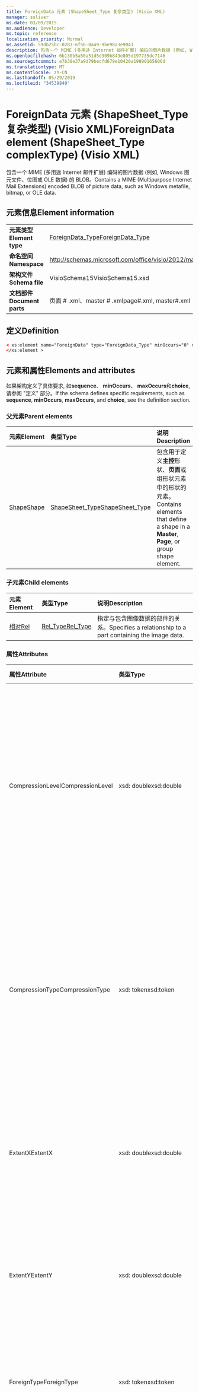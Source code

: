 ```yaml
---
title: ForeignData 元素 (ShapeSheet_Type 复杂类型) (Visio XML)
manager: soliver
ms.date: 03/09/2015
ms.audience: Developer
ms.topic: reference
localization_priority: Normal
ms.assetid: 59db25bc-0283-6f56-0aa9-9be98a3e9041
description: 包含一个 MIME (多用途 Internet 邮件扩展) 编码的图片数据 (例如, Windows 图元文件、位图或 OLE 数据) 的 BLOB。
ms.openlocfilehash: 6b130b5a50a51d5d909b843e805d197735dc7146
ms.sourcegitcommit: e7b38e37a9d79becfd679e10420a19890165606d
ms.translationtype: MT
ms.contentlocale: zh-CN
ms.lasthandoff: 05/29/2019
ms.locfileid: "34539840"
---
```

# <a name="foreigndata-element-shapesheettype-complextype-visio-xml"></a><span data-ttu-id="62cbc-103">ForeignData 元素 (ShapeSheet_Type 复杂类型) (Visio XML)</span><span class="sxs-lookup"><span data-stu-id="62cbc-103">ForeignData element (ShapeSheet_Type complexType) (Visio XML)</span></span>

<span data-ttu-id="62cbc-104">包含一个 MIME (多用途 Internet 邮件扩展) 编码的图片数据 (例如, Windows 图元文件、位图或 OLE 数据) 的 BLOB。</span><span class="sxs-lookup"><span data-stu-id="62cbc-104">Contains a MIME (Multipurpose Internet Mail Extensions) encoded BLOB of picture data, such as Windows metafile, bitmap, or OLE data.</span></span>
  
## <a name="element-information"></a><span data-ttu-id="62cbc-105">元素信息</span><span class="sxs-lookup"><span data-stu-id="62cbc-105">Element information</span></span>

|||
|:-----|:-----|
|<span data-ttu-id="62cbc-106">**元素类型**</span><span class="sxs-lookup"><span data-stu-id="62cbc-106">**Element type**</span></span> <br/> |[<span data-ttu-id="62cbc-107">ForeignData_Type</span><span class="sxs-lookup"><span data-stu-id="62cbc-107">ForeignData_Type</span></span>](foreigndata_type-complextypevisio-xml.md) <br/> |
|<span data-ttu-id="62cbc-108">**命名空间**</span><span class="sxs-lookup"><span data-stu-id="62cbc-108">**Namespace**</span></span> <br/> |http://schemas.microsoft.com/office/visio/2012/main  <br/> |
|<span data-ttu-id="62cbc-109">**架构文件**</span><span class="sxs-lookup"><span data-stu-id="62cbc-109">**Schema file**</span></span> <br/> |<span data-ttu-id="62cbc-110">VisioSchema15</span><span class="sxs-lookup"><span data-stu-id="62cbc-110">VisioSchema15.xsd</span></span>  <br/> |
|<span data-ttu-id="62cbc-111">**文档部件**</span><span class="sxs-lookup"><span data-stu-id="62cbc-111">**Document parts**</span></span> <br/> |<span data-ttu-id="62cbc-112">页面 # .xml、master # .xml</span><span class="sxs-lookup"><span data-stu-id="62cbc-112">page#.xml, master#.xml</span></span>  <br/> |
   
## <a name="definition"></a><span data-ttu-id="62cbc-113">定义</span><span class="sxs-lookup"><span data-stu-id="62cbc-113">Definition</span></span>

```XML
< xs:element name="ForeignData" type="ForeignData_Type" minOccurs="0" maxOccurs="1" >
</xs:element >
```

## <a name="elements-and-attributes"></a><span data-ttu-id="62cbc-114">元素和属性</span><span class="sxs-lookup"><span data-stu-id="62cbc-114">Elements and attributes</span></span>

<span data-ttu-id="62cbc-115">如果架构定义了具体要求, 如**sequence**、 **minOccurs**、 **maxOccurs**和**choice**, 请参阅 "定义" 部分。</span><span class="sxs-lookup"><span data-stu-id="62cbc-115">If the schema defines specific requirements, such as **sequence**, **minOccurs**, **maxOccurs**, and **choice**, see the definition section.</span></span> 
  
### <a name="parent-elements"></a><span data-ttu-id="62cbc-116">父元素</span><span class="sxs-lookup"><span data-stu-id="62cbc-116">Parent elements</span></span>

|<span data-ttu-id="62cbc-117">**元素**</span><span class="sxs-lookup"><span data-stu-id="62cbc-117">**Element**</span></span>|<span data-ttu-id="62cbc-118">**类型**</span><span class="sxs-lookup"><span data-stu-id="62cbc-118">**Type**</span></span>|<span data-ttu-id="62cbc-119">**说明**</span><span class="sxs-lookup"><span data-stu-id="62cbc-119">**Description**</span></span>|
|:-----|:-----|:-----|
|[<span data-ttu-id="62cbc-120">Shape</span><span class="sxs-lookup"><span data-stu-id="62cbc-120">Shape</span></span>](shape-element-shapes_type-complextypevisio-xml.md) <br/> |[<span data-ttu-id="62cbc-121">ShapeSheet_Type</span><span class="sxs-lookup"><span data-stu-id="62cbc-121">ShapeSheet_Type</span></span>](shapesheet_type-complextypevisio-xml.md) <br/> |<span data-ttu-id="62cbc-122">包含用于定义**主控**形状、**页面**或组形状元素中的形状的元素。</span><span class="sxs-lookup"><span data-stu-id="62cbc-122">Contains elements that define a shape in a **Master**, **Page**, or group shape element.</span></span>  <br/> |
   
### <a name="child-elements"></a><span data-ttu-id="62cbc-123">子元素</span><span class="sxs-lookup"><span data-stu-id="62cbc-123">Child elements</span></span>

|<span data-ttu-id="62cbc-124">**元素**</span><span class="sxs-lookup"><span data-stu-id="62cbc-124">**Element**</span></span>|<span data-ttu-id="62cbc-125">**类型**</span><span class="sxs-lookup"><span data-stu-id="62cbc-125">**Type**</span></span>|<span data-ttu-id="62cbc-126">**说明**</span><span class="sxs-lookup"><span data-stu-id="62cbc-126">**Description**</span></span>|
|:-----|:-----|:-----|
|[<span data-ttu-id="62cbc-127">相对</span><span class="sxs-lookup"><span data-stu-id="62cbc-127">Rel</span></span>](shape-element-shapes_type-complextypevisio-xml.md) <br/> |[<span data-ttu-id="62cbc-128">Rel_Type</span><span class="sxs-lookup"><span data-stu-id="62cbc-128">Rel_Type</span></span>](shapesheet_type-complextypevisio-xml.md) <br/> |<span data-ttu-id="62cbc-129">指定与包含图像数据的部件的关系。</span><span class="sxs-lookup"><span data-stu-id="62cbc-129">Specifies a relationship to a part containing the image data.</span></span>  <br/> |
   
### <a name="attributes"></a><span data-ttu-id="62cbc-130">属性</span><span class="sxs-lookup"><span data-stu-id="62cbc-130">Attributes</span></span>

|<span data-ttu-id="62cbc-131">**属性**</span><span class="sxs-lookup"><span data-stu-id="62cbc-131">**Attribute**</span></span>|<span data-ttu-id="62cbc-132">**类型**</span><span class="sxs-lookup"><span data-stu-id="62cbc-132">**Type**</span></span>|<span data-ttu-id="62cbc-133">**必需**</span><span class="sxs-lookup"><span data-stu-id="62cbc-133">**Required**</span></span>|<span data-ttu-id="62cbc-134">**描述**</span><span class="sxs-lookup"><span data-stu-id="62cbc-134">**Description**</span></span>|<span data-ttu-id="62cbc-135">**可能的值**</span><span class="sxs-lookup"><span data-stu-id="62cbc-135">**Possible values**</span></span>|
|:-----|:-----|:-----|:-----|:-----|
|<span data-ttu-id="62cbc-136">CompressionLevel</span><span class="sxs-lookup"><span data-stu-id="62cbc-136">CompressionLevel</span></span>  <br/> |<span data-ttu-id="62cbc-137">xsd: double</span><span class="sxs-lookup"><span data-stu-id="62cbc-137">xsd:double</span></span>  <br/> |<span data-ttu-id="62cbc-138">可选</span><span class="sxs-lookup"><span data-stu-id="62cbc-138">optional</span></span>  <br/> |<span data-ttu-id="62cbc-139">指定应用于文件的压缩级别。</span><span class="sxs-lookup"><span data-stu-id="62cbc-139">Specifies the level of compression applied to the file.</span></span> <span data-ttu-id="62cbc-140">仅当外部数据是基于栅格的外部对象 (如 DIB、JPG、PNG、TIFF 或 GIF 文件) 时, 此属性才有意义。</span><span class="sxs-lookup"><span data-stu-id="62cbc-140">This attribute is only meaningful if the foreign data is a raster-based foreign object, such as a DIB, JPG, PNG, TIFF, or GIF file.</span></span>  <br/> |<span data-ttu-id="62cbc-141">Xsd: double 类型的值。</span><span class="sxs-lookup"><span data-stu-id="62cbc-141">Values of the xsd:double type.</span></span>  <br/> |
|<span data-ttu-id="62cbc-142">CompressionType</span><span class="sxs-lookup"><span data-stu-id="62cbc-142">CompressionType</span></span>  <br/> |<span data-ttu-id="62cbc-143">xsd: token</span><span class="sxs-lookup"><span data-stu-id="62cbc-143">xsd:token</span></span>  <br/> |<span data-ttu-id="62cbc-144">可选</span><span class="sxs-lookup"><span data-stu-id="62cbc-144">optional</span></span>  <br/> |<span data-ttu-id="62cbc-145">指定应用于文件的压缩类型。</span><span class="sxs-lookup"><span data-stu-id="62cbc-145">Specifies the type of compression applied to the file.</span></span> <span data-ttu-id="62cbc-146">仅当外部数据是基于栅格的外部对象 (如 DIB、JPG、PNG、TIFF 或 GIF 文件) 时, 此属性才有意义。</span><span class="sxs-lookup"><span data-stu-id="62cbc-146">This attribute is only meaningful if the foreign data is a raster-based foreign object, such as a DIB, JPG, PNG, TIFF, or GIF file</span></span>  <br/> |<span data-ttu-id="62cbc-147">Xsd: 令牌类型的值。</span><span class="sxs-lookup"><span data-stu-id="62cbc-147">Values of the xsd:token type.</span></span>  <br/> |
|<span data-ttu-id="62cbc-148">ExtentX</span><span class="sxs-lookup"><span data-stu-id="62cbc-148">ExtentX</span></span>  <br/> |<span data-ttu-id="62cbc-149">xsd: double</span><span class="sxs-lookup"><span data-stu-id="62cbc-149">xsd:double</span></span>  <br/> |<span data-ttu-id="62cbc-150">可选</span><span class="sxs-lookup"><span data-stu-id="62cbc-150">optional</span></span>  <br/> |<span data-ttu-id="62cbc-151">指定图元文件的水平范围。</span><span class="sxs-lookup"><span data-stu-id="62cbc-151">Specifies the horizontal extent of the metafile.</span></span> <span data-ttu-id="62cbc-152">仅当外部数据是图元文件时, 此属性才有意义。</span><span class="sxs-lookup"><span data-stu-id="62cbc-152">This attribute is only meaningful if the foreign data is a metafile.</span></span>  <br/> |<span data-ttu-id="62cbc-153">Xsd: double 类型的值。</span><span class="sxs-lookup"><span data-stu-id="62cbc-153">Values of the xsd:double type.</span></span>  <br/> |
|<span data-ttu-id="62cbc-154">ExtentY</span><span class="sxs-lookup"><span data-stu-id="62cbc-154">ExtentY</span></span>  <br/> |<span data-ttu-id="62cbc-155">xsd: double</span><span class="sxs-lookup"><span data-stu-id="62cbc-155">xsd:double</span></span>  <br/> |<span data-ttu-id="62cbc-156">可选</span><span class="sxs-lookup"><span data-stu-id="62cbc-156">optional</span></span>  <br/> |<span data-ttu-id="62cbc-157">指定图元文件的垂直范围。</span><span class="sxs-lookup"><span data-stu-id="62cbc-157">Specifies the vertical extent of the metafile.</span></span> <span data-ttu-id="62cbc-158">仅当外部数据是图元文件时, 此属性才有意义。</span><span class="sxs-lookup"><span data-stu-id="62cbc-158">This attribute is only meaningful if the foreign data is a metafile.</span></span>  <br/> |<span data-ttu-id="62cbc-159">Xsd: double 类型的值。</span><span class="sxs-lookup"><span data-stu-id="62cbc-159">Values of the xsd:double type.</span></span>  <br/> |
|<span data-ttu-id="62cbc-160">ForeignType</span><span class="sxs-lookup"><span data-stu-id="62cbc-160">ForeignType</span></span>  <br/> |<span data-ttu-id="62cbc-161">xsd: token</span><span class="sxs-lookup"><span data-stu-id="62cbc-161">xsd:token</span></span>  <br/> |<span data-ttu-id="62cbc-162">必需</span><span class="sxs-lookup"><span data-stu-id="62cbc-162">required</span></span>  <br/> |<span data-ttu-id="62cbc-163">指示图元文件、EnhMetaFile、位图、对象或墨迹类型。</span><span class="sxs-lookup"><span data-stu-id="62cbc-163">Indicates metafile, EnhMetaFile, Bitmap, Object, or Ink type.</span></span>  <br/> |<span data-ttu-id="62cbc-164">Xsd: 令牌类型的值。</span><span class="sxs-lookup"><span data-stu-id="62cbc-164">Values of the xsd:token type.</span></span>  <br/> |
|<span data-ttu-id="62cbc-165">MappingMode</span><span class="sxs-lookup"><span data-stu-id="62cbc-165">MappingMode</span></span>  <br/> |<span data-ttu-id="62cbc-166">xsd: unsignedShort</span><span class="sxs-lookup"><span data-stu-id="62cbc-166">xsd:unsignedShort</span></span>  <br/> |<span data-ttu-id="62cbc-167">可选</span><span class="sxs-lookup"><span data-stu-id="62cbc-167">optional</span></span>  <br/> |<span data-ttu-id="62cbc-168">指定图元文件映射模式。</span><span class="sxs-lookup"><span data-stu-id="62cbc-168">Specifies the metafile mapping mode.</span></span> <span data-ttu-id="62cbc-169">仅当外部数据是图元文件时, 此属性才有意义。</span><span class="sxs-lookup"><span data-stu-id="62cbc-169">This attribute is only meaningful if the foreign data is a metafile.</span></span>  <br/> |<span data-ttu-id="62cbc-170">Xsd: unsignedShort 类型的值。</span><span class="sxs-lookup"><span data-stu-id="62cbc-170">Values of the xsd:unsignedShort type.</span></span>  <br/> |
|<span data-ttu-id="62cbc-171">ObjectHeight</span><span class="sxs-lookup"><span data-stu-id="62cbc-171">ObjectHeight</span></span>  <br/> |<span data-ttu-id="62cbc-172">xsd: double</span><span class="sxs-lookup"><span data-stu-id="62cbc-172">xsd:double</span></span>  <br/> |<span data-ttu-id="62cbc-173">可选</span><span class="sxs-lookup"><span data-stu-id="62cbc-173">optional</span></span>  <br/> |<span data-ttu-id="62cbc-174">以页面单位为单位指定对象的高度。</span><span class="sxs-lookup"><span data-stu-id="62cbc-174">Specifies the height of the object in page units.</span></span> <span data-ttu-id="62cbc-175">仅当外部数据是 OLE2 的嵌入对象时, 此属性才有意义。</span><span class="sxs-lookup"><span data-stu-id="62cbc-175">This attribute is only meaningful if the foreign data is an OLE2 embedded object.</span></span>  <br/> |<span data-ttu-id="62cbc-176">Xsd: double 类型的值。</span><span class="sxs-lookup"><span data-stu-id="62cbc-176">Values of the xsd:double type.</span></span>  <br/> |
|<span data-ttu-id="62cbc-177">ObjectType</span><span class="sxs-lookup"><span data-stu-id="62cbc-177">ObjectType</span></span>  <br/> |<span data-ttu-id="62cbc-178">xsd: unsignedInt</span><span class="sxs-lookup"><span data-stu-id="62cbc-178">xsd:unsignedInt</span></span>  <br/> |<span data-ttu-id="62cbc-179">可选</span><span class="sxs-lookup"><span data-stu-id="62cbc-179">optional</span></span>  <br/> |<span data-ttu-id="62cbc-180">对象类型的整数指示符。</span><span class="sxs-lookup"><span data-stu-id="62cbc-180">An integer indicator of object type.</span></span> <span data-ttu-id="62cbc-181">当外部类型为 object 时使用。</span><span class="sxs-lookup"><span data-stu-id="62cbc-181">Used when Foreign type is object.</span></span>  <br/> |<span data-ttu-id="62cbc-182">Xsd: unsignedInt 类型的值。</span><span class="sxs-lookup"><span data-stu-id="62cbc-182">Values of the xsd:unsignedInt type.</span></span>  <br/> |
|<span data-ttu-id="62cbc-183">ObjectWidth</span><span class="sxs-lookup"><span data-stu-id="62cbc-183">ObjectWidth</span></span>  <br/> |<span data-ttu-id="62cbc-184">xsd: double</span><span class="sxs-lookup"><span data-stu-id="62cbc-184">xsd:double</span></span>  <br/> |<span data-ttu-id="62cbc-185">可选</span><span class="sxs-lookup"><span data-stu-id="62cbc-185">optional</span></span>  <br/> |<span data-ttu-id="62cbc-186">以页面单位为单位指定对象的宽度。</span><span class="sxs-lookup"><span data-stu-id="62cbc-186">Specifies the width of the object in page units.</span></span> <span data-ttu-id="62cbc-187">仅当外部数据是 OLE2 的嵌入对象时, 此属性才有意义。</span><span class="sxs-lookup"><span data-stu-id="62cbc-187">This attribute is only meaningful if the foreign data is an OLE2 embedded object.</span></span>  <br/> |<span data-ttu-id="62cbc-188">Xsd: double 类型的值。</span><span class="sxs-lookup"><span data-stu-id="62cbc-188">Values of the xsd:double type.</span></span>  <br/> |
|<span data-ttu-id="62cbc-189">ShowAsIcon</span><span class="sxs-lookup"><span data-stu-id="62cbc-189">ShowAsIcon</span></span>  <br/> |<span data-ttu-id="62cbc-190">xsd: boolean</span><span class="sxs-lookup"><span data-stu-id="62cbc-190">xsd:boolean</span></span>  <br/> |<span data-ttu-id="62cbc-191">可选</span><span class="sxs-lookup"><span data-stu-id="62cbc-191">optional</span></span>  <br/> |<span data-ttu-id="62cbc-192">指示是否将嵌入的数据显示为图标。</span><span class="sxs-lookup"><span data-stu-id="62cbc-192">Indicates whether to show or not show embedded data as an icon.</span></span>  <br/> |<span data-ttu-id="62cbc-193">Xsd: boolean 类型的值。</span><span class="sxs-lookup"><span data-stu-id="62cbc-193">Values of the xsd:boolean type.</span></span>  <br/> |
   


